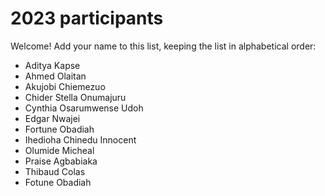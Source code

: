 # 2023 participants

Welcome! Add your name to this list, keeping the list in alphabetical order:

- Aditya Kapse
- Ahmed Olaitan
- Akujobi Chiemezuo
- Chider Stella Onumajuru
- Cynthia Osarumwense Udoh
- Edgar Nwajei
- Fortune Obadiah 
- Ihedioha Chinedu Innocent
- Olumide Micheal
- Praise Agbabiaka
- Thibaud Colas
- Fotune Obadiah
